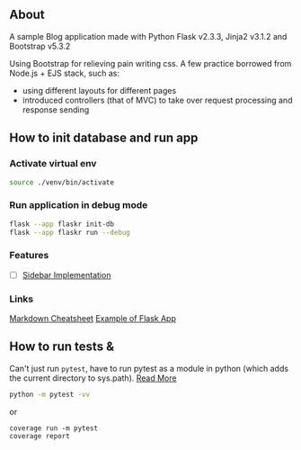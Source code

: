 ## About
A sample Blog application made with Python Flask v2.3.3, Jinja2 v3.1.2 and Bootstrap v5.3.2

Using Bootstrap for relieving pain writing css. A few practice borrowed from Node.js + EJS stack, such as:
* using different layouts for different pages
* introduced controllers (that of MVC) to take over request processing and response sending
## How to init database and run app
### Activate virtual env
```bash
source ./venv/bin/activate
```
### Run application in debug mode
```bash
flask --app flaskr init-db
flask --app flaskr run --debug
```

### Features
- [ ] [Sidebar Implementation](https://dev.to/codeply/bootstrap-5-sidebar-examples-38pb)

### Links
[Markdown Cheatsheet](https://markdown.com.cn/cheat-sheet.html)
[Example of Flask App](https://www.digitalocean.com/community/tutorials/how-to-structure-a-large-flask-application-with-flask-blueprints-and-flask-sqlalchemy)

## How to run tests &
Can't just run `pytest`, have to run pytest as a module in python (which adds the current directory to sys.path).
[Read More](https://docs.pytest.org/en/latest/usage.html#calling-pytest-through-python-m-pytest)

```bash
python -m pytest -vv
```

or

```
coverage run -m pytest
coverage report
```
